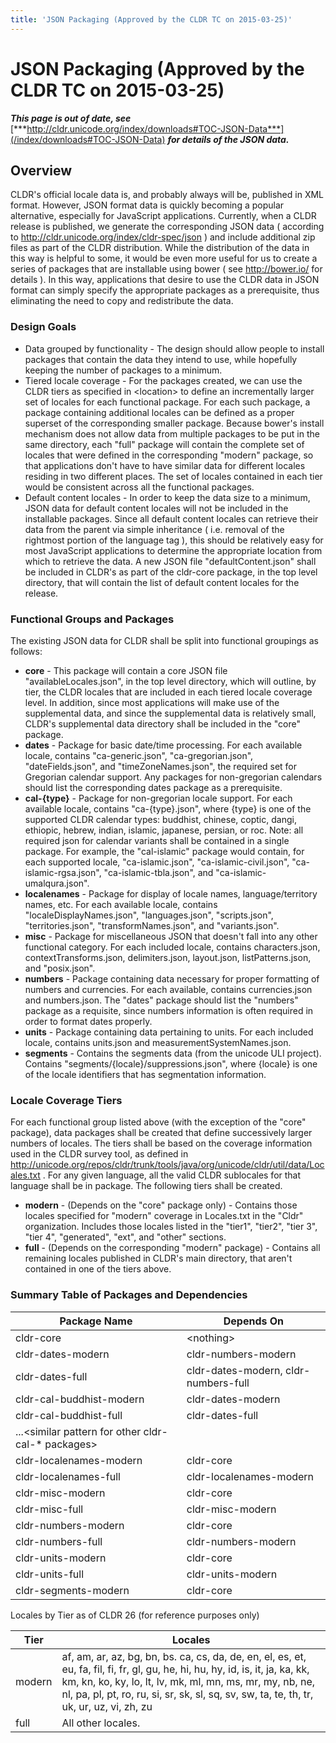```yaml
---
title: 'JSON Packaging (Approved by the CLDR TC on 2015-03-25)'
---
```


# JSON Packaging (Approved by the CLDR TC on 2015-03-25)

***This page is out of date, see*** [***http://cldr.unicode.org/index/downloads#TOC-JSON-Data***](/index/downloads#TOC-JSON-Data) ***for details of the JSON data.***

## Overview

CLDR's official locale data is, and probably always will be, published in XML format. However, JSON format data is quickly becoming a popular alternative, especially for JavaScript applications. Currently, when a CLDR release is published, we generate the corresponding JSON data ( according to http://cldr.unicode.org/index/cldr-spec/json ) and include additional zip files as part of the CLDR distribution. While the distribution of the data in this way is helpful to some, it would be even more useful for us to create a series of packages that are installable using bower ( see http://bower.io/ for details ). In this way, applications that desire to use the CLDR data in JSON format can simply specify the appropriate packages as a prerequisite, thus eliminating the need to copy and redistribute the data.

### Design Goals

- Data grouped by functionality - The design should allow people to install packages that contain the data they intend to use, while hopefully keeping the number of packages to a minimum.
- Tiered locale coverage - For the packages created, we can use the CLDR tiers as specified in \<location> to define an incrementally larger set of locales for each functional package. For each such package, a package containing additional locales can be defined as a proper superset of the corresponding smaller package. Because bower's install mechanism does not allow data from multiple packages to be put in the same directory, each "full" package will contain the complete set of locales that were defined in the corresponding "modern" package, so that applications don't have to have similar data for different locales residing in two different places. The set of locales contained in each tier would be consistent across all the functional packages.
- Default content locales - In order to keep the data size to a minimum, JSON data for default content locales will not be included in the installable packages. Since all default content locales can retrieve their data from the parent via simple inheritance ( i.e. removal of the rightmost portion of the language tag ), this should be relatively easy for most JavaScript applications to determine the appropriate location from which to retrieve the data. A new JSON file "defaultContent.json" shall be included in CLDR's as part of the cldr-core package, in the top level directory, that will contain the list of default content locales for the release.

### Functional Groups and Packages

The existing JSON data for CLDR shall be split into functional groupings as follows:

- **core** - This package will contain a core JSON file "availableLocales.json", in the top level directory, which will outline, by tier, the CLDR locales that are included in each tiered locale coverage level. In addition, since most applications will make use of the supplemental data, and since the supplemental data is relatively small, CLDR's supplemental data directory shall be included in the "core" package.
- **dates** - Package for basic date/time processing. For each available locale, contains "ca-generic.json", "ca-gregorian.json", "dateFields.json", and "timeZoneNames.json", the required set for Gregorian calendar support. Any packages for non-gregorian calendars should list the corresponding dates package as a prerequisite.
- **cal-{type}** - Package for non-gregorian locale support. For each available locale, contains "ca-{type}.json", where {type} is one of the supported CLDR calendar types: buddhist, chinese, coptic, dangi, ethiopic, hebrew, indian, islamic, japanese, persian, or roc. Note: all required json for calendar variants shall be contained in a single package. For example, the "cal-islamic" package would contain, for each supported locale, "ca-islamic.json", "ca-islamic-civil.json", "ca-islamic-rgsa.json", "ca-islamic-tbla.json", and "ca-islamic-umalqura.json".
- **localenames** - Package for display of locale names, language/territory names, etc. For each available locale, contains "localeDisplayNames.json", "languages.json", "scripts.json", "territories.json", "transformNames.json", and "variants.json".
- **misc** - Package for miscellaneous JSON that doesn't fall into any other functional category. For each included locale, contains characters.json, contextTransforms.json, delimiters.json, layout.json, listPatterns.json, and "posix.json".
- **numbers** - Package containing data necessary for proper formatting of numbers and currencies. For each available, contains currencies.json and numbers.json. The "dates" package should list the "numbers" package as a requisite, since numbers information is often required in order to format dates properly.
- **units** - Package containing data pertaining to units. For each included locale, contains units.json and measurementSystemNames.json.
- **segments** - Contains the segments data (from the unicode ULI project). Contains "segments/{locale}/suppressions.json", where {locale} is one of the locale identifiers that has segmentation information.

### Locale Coverage Tiers

For each functional group listed above (with the exception of the "core" package), data packages shall be created that define successively larger numbers of locales. The tiers shall be based on the coverage information used in the CLDR survey tool, as defined in http://unicode.org/repos/cldr/trunk/tools/java/org/unicode/cldr/util/data/Locales.txt . For any given language, all the valid CLDR sublocales for that language shall be in package. The following tiers shall be created.

- **modern** - (Depends on the "core" package only) - Contains those locales specified for "modern" coverage in Locales.txt in the "Cldr" organization. Includes those locales listed in the "tier1", "tier2", "tier 3", "tier 4", "generated", "ext", and "other" sections.
- **full** - (Depends on the corresponding "modern" package) - Contains all remaining locales published in CLDR's main directory, that aren't contained in one of the tiers above.

### Summary Table of Packages and Dependencies

| Package Name |  Depends On |
|---|---|
|  cldr-core |  &lt;nothing&gt; |
|  cldr-dates-modern |  cldr-numbers-modern |
|  cldr-dates-full |  cldr-dates-modern, cldr-numbers-full |
|  cldr-cal-buddhist-modern |  cldr-dates-modern |
|  cldr-cal-buddhist-full |  cldr-dates-full |
|  ...&lt;similar pattern for other cldr-cal-* packages&gt; |   |
|  cldr-localenames-modern |  cldr-core |
|  cldr-localenames-full |  cldr-localenames-modern |
|  cldr-misc-modern |  cldr-core |
|  cldr-misc-full |  cldr-misc-modern |
|  cldr-numbers-modern |  cldr-core |
|  cldr-numbers-full |  cldr-numbers-modern |
|  cldr-units-modern |  cldr-core |
|  cldr-units-full |  cldr-units-modern |
|  cldr-segments-modern |  cldr-core |

Locales by Tier as of CLDR 26 (for reference purposes only)

| **Tier** | **Locales** |
|---|---|
| modern | af, am, ar, az, bg, bn, bs. ca, cs, da, de, en, el, es, et, eu, fa, fil, fi, fr, gl, gu, he, hi, hu, hy, id, is, it, ja, ka, kk, km, kn, ko, ky, lo, lt, lv, mk, ml, mn, ms, mr, my, nb, ne, nl, pa, pl, pt, ro, ru, si, sr, sk, sl, sq, sv, sw, ta, te, th, tr, uk, ur, uz, vi, zh, zu  |
| full | All other locales. |


